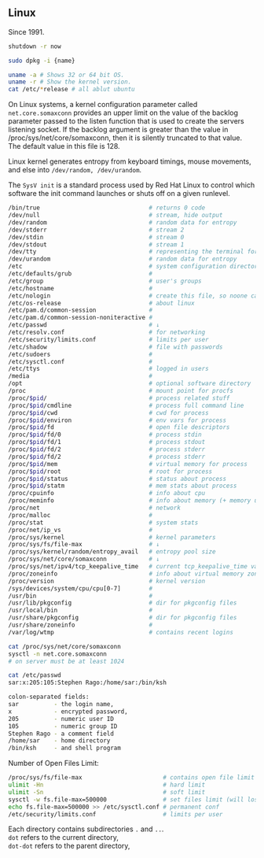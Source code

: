 Linux
-

Since 1991.

````sh
shutdown -r now

sudo dpkg -i {name}

uname -a # Shows 32 or 64 bit OS.
uname -r # Show the kernel version.
cat /etc/*release # all ablut ubuntu
````

On Linux systems, a kernel configuration parameter called `net.core.somaxconn`
provides an upper limit on the value of the backlog parameter passed to the listen function
that is used to create the servers listening socket.
If the backlog argument is greater than the value in /proc/sys/net/core/somaxconn,
then it is silently truncated to that value.
The default value in this file is 128.

Linux kernel generates entropy from keyboard timings, mouse movements, and else into
`/dev/random, /dev/urandom`.

The `SysV init` is a standard process used by Red Hat Linux to control
which software the init command launches or shuts off on a given runlevel.

````sh
/bin/true                               # returns 0 code
/dev/null                               # stream, hide output
/dev/random                             # random data for entropy
/dev/stderr                             # stream 2
/dev/stdin                              # stream 0
/dev/stdout                             # stream 1
/dev/tty                                # representing the terminal for the current process
/dev/urandom                            # random data for entropy
/etc                                    # system configuration directory
/etc/defaults/grub                      #
/etc/group                              # user's groups
/etc/hostname                           #
/etc/nologin                            # create this file, so noone can login to machine
/etc/os-release                         # about linux
/etc/pam.d/common-session               #
/etc/pam.d/common-session-noniteractive #
/etc/passwd                             # ↓
/etc/resolv.conf                        # for networking
/etc/security/limits.conf               # limits per user
/etc/shadow                             # file with passwords
/etc/sudoers                            #
/etc/sysctl.conf                        #
/etc/ttys                               # logged in users
/media                                  #
/opt                                    # optional software directory
/proc                                   # mount point for procfs
/proc/$pid/                             # process related stuff
/proc/$pid/cmdline                      # process full command line
/proc/$pid/cwd                          # cwd for process
/proc/$pid/environ                      # env vars for process
/proc/$pid/fd                           # open file descriptors
/proc/$pid/fd/0                         # process stdin
/proc/$pid/fd/1                         # process stdout
/proc/$pid/fd/2                         # process stderr
/proc/$pid/fd/2                         # process stderr
/proc/$pid/mem                          # virtual memory for process
/proc/$pid/root                         # root for process
/proc/$pid/status                       # status about process
/proc/$pid/statm                        # mem stats about process
/proc/cpuinfo                           # info about cpu
/proc/meminfo                           # info about memory (+ memory usage)
/proc/net                               # network
/proc/malloc                            #
/proc/stat                              # system stats
/proc/net/ip_vs                         #
/proc/sys/kernel                        # kernel parameters
/proc/sys/fs/file-max                   # ↓
/proc/sys/kernel/random/entropy_avail   # entropy pool size
/proc/sys/net/core/somaxconn            # ↓
/proc/sys/net/ipv4/tcp_keepalive_time   # current tcp_keepalive_time value
/proc/zoneinfo                          # info about virtual memory zones
/proc/version                           # kernel version
/sys/devices/system/cpu/cpu[0-7]        #
/usr/bin                                #
/usr/lib/pkgconfig                      # dir for pkgconfig files
/usr/local/bin                          #
/usr/share/pkgconfig                    # dir for pkgconfig files
/usr/share/zoneinfo                     #
/var/log/wtmp                           # contains recent logins
````

````sh
cat /proc/sys/net/core/somaxconn
sysctl -n net.core.somaxconn
# on server must be at least 1024
````

````sh
cat /etc/passwd
sar:x:205:105:Stephen Rago:/home/sar:/bin/ksh

colon-separated fields:
sar          - the login name,
x            - encrypted password,
205          - numeric user ID
105          - numeric group ID
Stephen Rago - a comment field
/home/sar    - home directory
/bin/ksh     - and shell program
````

Number of Open Files Limit:
````sh
/proc/sys/fs/file-max                       # contains open file limit
ulimit -Hn                                  # hard limit
ulimit -Sn                                  # soft limit
sysctl -w fs.file-max=500000                # set files limit (will lost after reboot)
echo fs.file-max=500000 >> /etc/sysctl.conf # permanent conf
/etc/security/limits.conf                   # limits per user
````

Each directory contains subdirectories `.` and `..`.
<br>`dot` refers to the current directory,
<br>`dot-dot` refers to the parent directory,
